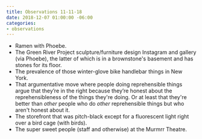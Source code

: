 ```yaml
---
title: Observations 11-11-18
date: 2018-12-07 01:00:00 -06:00
categories:
- observations
---
```


- Ramen with Phoebe.
- The Green River Project sculpture/furniture design Instagram and gallery (via Phoebe), the latter of which is in a brownstone's basement and has stones for its floor.
- The prevalence of those winter-glove bike handlebar things in New York.
- That argumentative move where people doing reprehensible things argue that they’re in the right because they’re honest about the reprehensibleness of the things they're doing. Or at least that they're better than *other* people who do *other* reprehensible things but who aren't honest about it.
- The storefront that was pitch-black except for a fluorescent light right over a bird cage (with birds).
- The super sweet people (staff and otherwise) at the Murmrr Theatre.